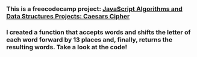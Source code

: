 ### This is a freecodecamp project: [JavaScript Algorithms and Data Structures Projects: Caesars Cipher](https://www.freecodecamp.org/learn/javascript-algorithms-and-data-structures/javascript-algorithms-and-data-structures-projects/caesars-cipher)

### I created a function that accepts words and shifts the letter of each word forward by 13 places and, finally, returns the resulting words. Take a look at the code!